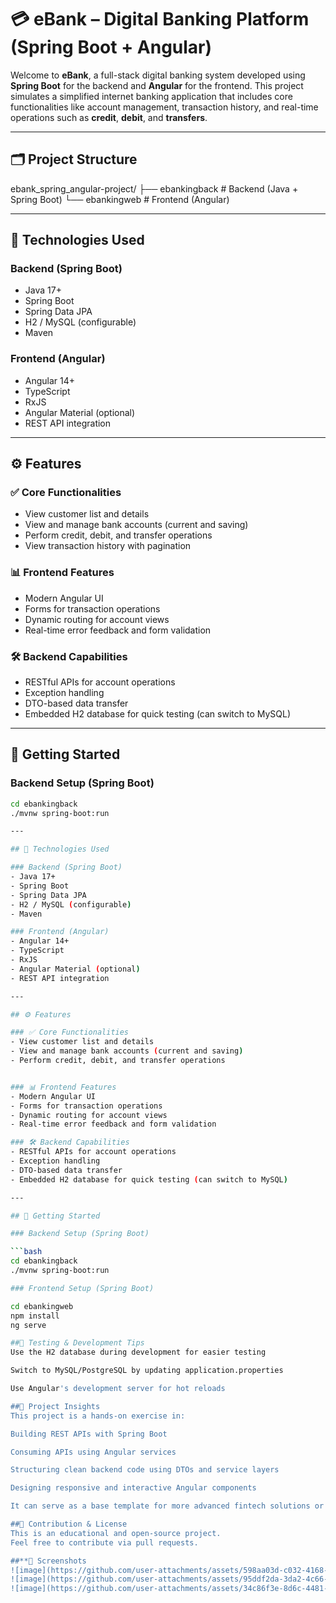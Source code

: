 # 💳 eBank – Digital Banking Platform (Spring Boot + Angular)

Welcome to **eBank**, a full-stack digital banking system developed using **Spring Boot** for the backend and **Angular** for the frontend. This project simulates a simplified internet banking application that includes core functionalities like account management, transaction history, and real-time operations such as **credit**, **debit**, and **transfers**.

---

## 🗂️ Project Structure
ebank_spring_angular-project/
├── ebankingback # Backend (Java + Spring Boot)
└── ebankingweb # Frontend (Angular)


---

## 🔧 Technologies Used

### Backend (Spring Boot)
- Java 17+
- Spring Boot
- Spring Data JPA
- H2 / MySQL (configurable)
- Maven

### Frontend (Angular)
- Angular 14+
- TypeScript
- RxJS
- Angular Material (optional)
- REST API integration

---

## ⚙️ Features

### ✅ Core Functionalities
- View customer list and details  
- View and manage bank accounts (current and saving)  
- Perform credit, debit, and transfer operations  
- View transaction history with pagination  

### 📊 Frontend Features
- Modern Angular UI  
- Forms for transaction operations  
- Dynamic routing for account views  
- Real-time error feedback and form validation  

### 🛠 Backend Capabilities
- RESTful APIs for account operations  
- Exception handling  
- DTO-based data transfer  
- Embedded H2 database for quick testing (can switch to MySQL)  

---

## 🚀 Getting Started

### Backend Setup (Spring Boot)

```bash
cd ebankingback
./mvnw spring-boot:run

---

## 🔧 Technologies Used

### Backend (Spring Boot)
- Java 17+
- Spring Boot
- Spring Data JPA
- H2 / MySQL (configurable)
- Maven

### Frontend (Angular)
- Angular 14+
- TypeScript
- RxJS
- Angular Material (optional)
- REST API integration

---

## ⚙️ Features

### ✅ Core Functionalities
- View customer list and details  
- View and manage bank accounts (current and saving)  
- Perform credit, debit, and transfer operations  


### 📊 Frontend Features
- Modern Angular UI  
- Forms for transaction operations  
- Dynamic routing for account views  
- Real-time error feedback and form validation  

### 🛠 Backend Capabilities
- RESTful APIs for account operations  
- Exception handling  
- DTO-based data transfer  
- Embedded H2 database for quick testing (can switch to MySQL)  

---

## 🚀 Getting Started

### Backend Setup (Spring Boot)

```bash
cd ebankingback
./mvnw spring-boot:run

### Frontend Setup (Spring Boot)

cd ebankingweb
npm install
ng serve

##🧪 Testing & Development Tips
Use the H2 database during development for easier testing

Switch to MySQL/PostgreSQL by updating application.properties

Use Angular's development server for hot reloads

##📁 Project Insights
This project is a hands-on exercise in:

Building REST APIs with Spring Boot

Consuming APIs using Angular services

Structuring clean backend code using DTOs and service layers

Designing responsive and interactive Angular components

It can serve as a base template for more advanced fintech solutions or academic projects.

##🤝 Contribution & License
This is an educational and open-source project.
Feel free to contribute via pull requests.

##**📸 Screenshots
![image](https://github.com/user-attachments/assets/598aa03d-c032-4168-b53b-a7deea1a2bee)
![image](https://github.com/user-attachments/assets/95ddf2da-3da2-4c66-84f9-459700ff2331)
![image](https://github.com/user-attachments/assets/34c86f3e-8d6c-4481-8d82-40bb85746419)


